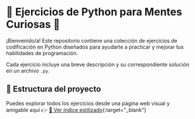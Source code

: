 # 🧠 Ejercicios de Python para Mentes Curiosas 🚀

¡Bienvenido/a! Este repositorio contiene una colección de ejercicios de codificación en Python diseñados para ayudarte a practicar y mejorar tus habilidades de programación.

Cada ejercicio incluye una breve descripción y su correspondiente solución en un archivo `.py`.

## 📂 Estructura del proyecto

Puedes explorar todos los ejercicios desde una página web visual y amigable aquí 👉 [🔗 Ver índice estilizado](https://jlalib.github.io/genbyte.github.io/){:target="_blank"}




